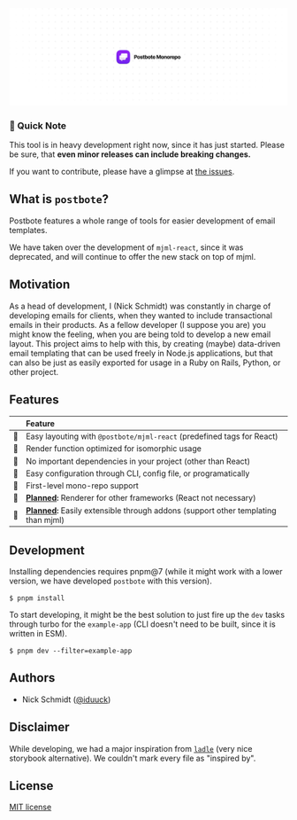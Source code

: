 <picture>
  <source media="(prefers-color-scheme: dark)" srcset="./assets/banner-root-dark.png">
  <img alt="Postbote" src="./assets/banner-root.png">
</picture>

### :triangular_flag_on_post: Quick Note

This tool is in heavy development right now, since it has just started. Please be sure, that **even minor releases can include breaking changes.** 

If you want to contribute, please have a glimpse at [the issues](https://github.com/ksv-vc/postbote/issues?q=is%3Aissue+is%3Aopen+sort%3Aupdated-desc).

## What is `postbote`?

Postbote features a whole range of tools for easier development of email
templates.

We have taken over the development of `mjml-react`, since it was
deprecated, and will continue to offer the new stack on top of mjml.

## Motivation

As a head of development, I (Nick Schmidt) was constantly in charge of
developing emails for clients, when they wanted to include transactional emails
in their products. As a fellow developer (I suppose you are) you might know the
feeling, when you are being told to develop a new email layout. This project
aims to help with this, by creating (maybe) data-driven email templating that
can be used freely in Node.js applications, but that can also be just as easily
exported for usage in a Ruby on Rails, Python, or other project.

## Features

|                 | Feature |
| --------------- | :--- |
| :battery:       | Easy layouting with `@postbote/mjml-react` (predefined tags for React) |
| :tada:          | Render function optimized for isomorphic usage |
| :balloon:       | No important dependencies in your project (other than React) |
| :nut_and_bolt:  | Easy configuration through CLI, config file, or programatically |
| :clap:          | First-level mono-repo support |
| :electric_plug: | **[Planned](https://github.com/ksv-vc/postbote/issues/10):** Renderer for other frameworks (React not necessary) |
| :wrench:        | **[Planned](https://github.com/ksv-a/postbote/issues/9):** Easily extensible through addons (support other templating than mjml) |

## Development

Installing dependencies requires pnpm@7 (while it might work with a lower version, we have developed `postbote` with this version).

```
$ pnpm install
```

To start developing, it might be the best solution to just fire up the `dev` tasks through turbo for the `example-app` (CLI doesn't need to be built, since it is written in ESM).

```
$ pnpm dev --filter=example-app
```

## Authors

- Nick Schmidt ([@iduuck](https://github.com/iduuck))

## Disclaimer

While developing, we had a major inspiration from [`ladle`](https://ladle.dev/) (very nice storybook alternative). We couldn't mark every file as "inspired by".

## License

[MIT license](/LICENSE.md)
